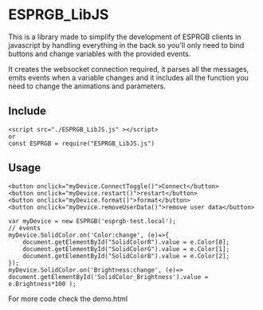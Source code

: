 # ESPRGB_LibJS

This is a library made to simplify the development of ESPRGB clients in javascript by handling everything in the back so you'll only need to bind buttons and change variables with the provided events.<br>

It creates the websocket connection required, it parses all the messages, emits events when a variable changes and it includes all the function you need to change the animations and parameters.

## Include

```
<script src="./ESPRGB_LibJS.js" ></script>
or
const ESPRGB = require("ESPRGB_LibJS.js")
```

## Usage

```
<button onclick="myDevice.ConnectToggle()">Connect</button>
<button onclick="myDevice.restart()">restart</button>
<button onclick="myDevice.format()">format</button>
<button onclick="myDevice.removeUserData()">remove user data</button>

var myDevice = new ESPRGB('esprgb-test.local');
// events
myDevice.SolidColor.on('Color:change', (e)=>{
    document.getElementById("SolidColorR").value = e.Color[0];
    document.getElementById("SolidColorG").value = e.Color[1];
    document.getElementById("SolidColorB").value = e.Color[2];
});
myDevice.SolidColor.on('Brightness:change', (e)=> document.getElementById('SolidColor_Brightness').value = e.Brightness*100 );
```

For more code check the demo.html 